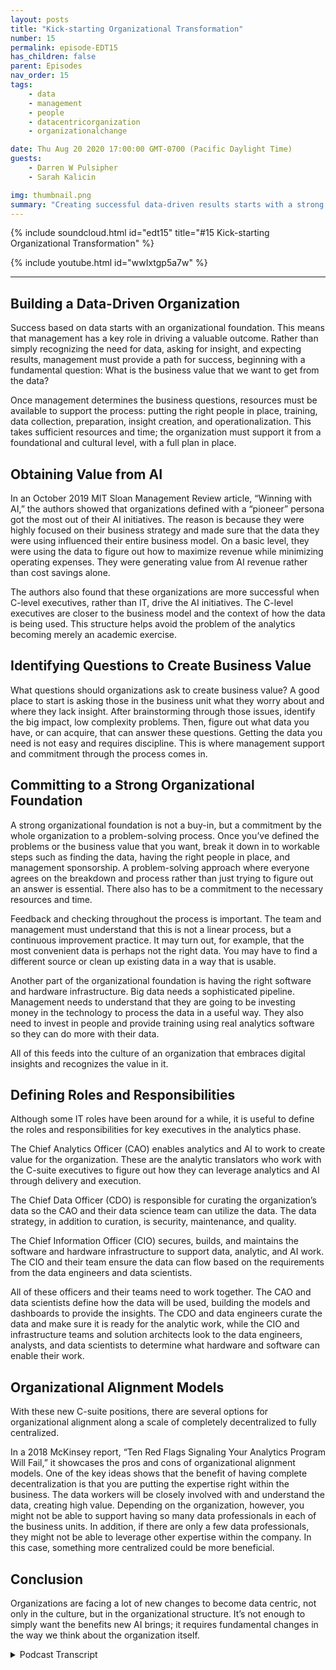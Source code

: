 ```yaml
---
layout: posts
title: "Kick-starting Organizational Transformation"
number: 15
permalink: episode-EDT15
has_children: false
parent: Episodes
nav_order: 15
tags:
    - data
    - management
    - people
    - datacentricorganization
    - organizationalchange

date: Thu Aug 20 2020 17:00:00 GMT-0700 (Pacific Daylight Time)
guests:
    - Darren W Pulsipher
    - Sarah Kalicin

img: thumbnail.png
summary: "Creating successful data-driven results starts with a strong organizational foundation. Darren and his guest Sarah Kalicin, Lead Data Scientist Data Center Group Intel, discuss the key aspects to this fundamental change."
---
```


{% include soundcloud.html id="edt15" title="#15 Kick-starting Organizational Transformation" %}

{% include youtube.html id="wwIxtgp5a7w" %}

---

## Building a Data-Driven Organization

Success based on data starts with an organizational foundation. This means that management has a key role in driving a valuable outcome. Rather than simply recognizing the need for data, asking for insight, and expecting results, management must provide a path for success, beginning with a fundamental question: What is the business value that we want to get from the data?

Once management determines the business questions, resources must be available to support the process: putting the right people in place, training, data collection, preparation, insight creation, and operationalization. This takes sufficient resources and time; the organization must support it from a foundational and cultural level, with a full plan in place.

## Obtaining Value from AI

In an October 2019 MIT Sloan Management Review article, “Winning with AI,” the authors showed that organizations defined with a “pioneer” persona got the most out of their AI initiatives. The reason is because they were highly focused on their business strategy and made sure that the data they were using influenced their entire business model. On a basic level, they were using the data to figure out how to maximize revenue while minimizing operating expenses. They were generating value from AI revenue rather than cost savings alone.

The authors also found that these organizations are more successful when C-level executives, rather than IT, drive the AI initiatives. The C-level executives are closer to the business model and the context of how the data is being used. This structure helps avoid the problem of the analytics becoming merely an academic exercise.

## Identifying Questions to Create Business Value

What questions should organizations ask to create business value? A good place to start is asking those in the business unit what they worry about and where they lack insight. After brainstorming through those issues, identify the big impact, low complexity problems. Then, figure out what data you have, or can acquire, that can answer these questions. Getting the data you need is not easy and requires discipline. This is where management support and commitment through the process comes in.

## Committing to a Strong Organizational Foundation

A strong organizational foundation is not a buy-in, but a commitment by the whole organization to a problem-solving process. Once you’ve defined the problems or the business value that you want, break it down in to workable steps such as finding the data, having the right people in place, and management sponsorship. A problem-solving approach where everyone agrees on the breakdown and process rather than just trying to figure out an answer is essential. There also has to be a commitment to the necessary resources and time.

Feedback and checking throughout the process is important. The team and management must understand that this is not a linear process, but a continuous improvement practice. It may turn out, for example, that the most convenient data is perhaps not the right data. You may have to find a different source or clean up existing data in a way that is usable.

Another part of the organizational foundation is having the right software and hardware infrastructure. Big data needs a sophisticated pipeline. Management needs to understand that they are going to be investing money in the technology to process the data in a useful way. They also need to invest in people and provide training using real analytics software so they can do more with their data.

All of this feeds into the culture of an organization that embraces digital insights and recognizes the value in it.


## Defining Roles and Responsibilities

Although some IT roles have been around for a while, it is useful to define the roles and responsibilities for key executives in the analytics phase.

The Chief Analytics Officer (CAO) enables analytics and AI to work to create value for the organization. These are the analytic translators who work with the C-suite executives to figure out how they can leverage analytics and AI through delivery and execution.

The Chief Data Officer (CDO) is responsible for curating the organization’s data so the CAO and their data science team can utilize the data.  The data strategy, in addition to curation, is security, maintenance, and quality.

The Chief Information Officer (CIO) secures, builds, and maintains the software and hardware infrastructure to support data, analytic, and AI work. The CIO and their team ensure the data can flow based on the requirements from the data engineers and data scientists.

All of these officers and their teams need to work together. The CAO and data scientists define how the data will be used, building the models and dashboards to provide the insights.  The CDO and data engineers curate the data and make sure it is ready for the analytic work, while the CIO and infrastructure teams and solution architects look to the data engineers, analysts, and data scientists to determine what hardware and software can enable their work.


## Organizational Alignment Models

With these new C-suite positions, there are several options for organizational alignment along a scale of completely decentralized to fully centralized.

In a 2018 McKinsey report, “Ten Red Flags Signaling Your Analytics Program Will Fail,” it showcases the pros and cons of organizational alignment models. One of the key ideas shows that the benefit of having complete decentralization is that you are putting the expertise right within the business. The data workers will be closely involved with and understand the data, creating high value. Depending on the organization, however, you might not be able to support having so many data professionals in each of the business units. In addition, if there are only a few data professionals, they might not be able to leverage other expertise within the company. In this case, something more centralized could be more beneficial.

## Conclusion

Organizations are facing a lot of new changes to become data centric, not only in the culture, but in the organizational structure. It’s not enough to simply want the benefits new AI brings; it requires fundamental changes in the way we think about the organization itself.


<details>
<summary> Podcast Transcript </summary>

<p></p>

</details>
